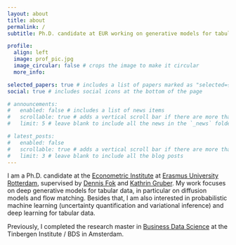```yaml
---
layout: about
title: about
permalink: /
subtitle: Ph.D. candidate at EUR working on generative models for tabular data.

profile:
  align: left
  image: prof_pic.jpg
  image_circular: false # crops the image to make it circular
  more_info: 

selected_papers: true # includes a list of papers marked as "selected={true}"
social: true # includes social icons at the bottom of the page

# announcements:
#   enabled: false # includes a list of news items
#   scrollable: true # adds a vertical scroll bar if there are more than 3 news items
#   limit: 5 # leave blank to include all the news in the `_news` folder

# latest_posts:
#   enabled: false
#   scrollable: true # adds a vertical scroll bar if there are more than 3 new posts items
#   limit: 3 # leave blank to include all the blog posts
---
```


I am a Ph.D. candidate at the [Econometric Institute](https://www.eur.nl/en/ese/department-econometrics) at [Erasmus University Rotterdam](https://www.eur.nl/en), supervised by [Dennis Fok](https://www.eur.nl/people/dennis-fok) and [Kathrin Gruber](https://www.eur.nl/en/people/kathrin-gruber). My work focuses on deep generative models for tabular data, in particular on diffusion models and flow matching. Besides that, I am also interested in probabilistic machine learning (uncertainty quantification and variational inference) and deep learning for tabular data.

Previously, I completed the research master in [Business Data Science](https://businessdatascience.nl/home) at the Tinbergen Institute / BDS in Amsterdam.